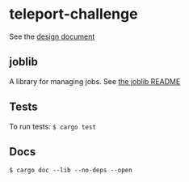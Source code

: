 # teleport-challenge

See the [design document](design.md)

## joblib

A library for managing jobs. See [the joblib README](joblib/README.md)

## Tests

To run tests: `$ cargo test`

## Docs

`$ cargo doc --lib --no-deps --open`
